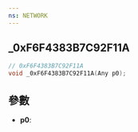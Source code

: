 ```yaml
---
ns: NETWORK
---
```

## _0xF6F4383B7C92F11A

```c
// 0xF6F4383B7C92F11A
void _0xF6F4383B7C92F11A(Any p0);
```


## 參數
* **p0**: 

